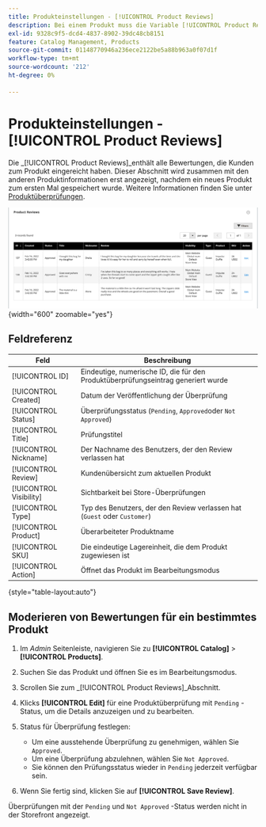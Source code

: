 ```yaml
---
title: Produkteinstellungen - [!UICONTROL Product Reviews]
description: Bei einem Produkt muss die Variable [!UICONTROL Product Reviews] -Einstellungen bieten Zugriff auf eingereichte Prüfungen für das Produkt und bearbeiten den Status für ausstehende Überprüfungen.
exl-id: 9328c9f5-dcd4-4837-8902-39dc48cb8151
feature: Catalog Management, Products
source-git-commit: 01148770946a236ece2122be5a88b963a0f07d1f
workflow-type: tm+mt
source-wordcount: '212'
ht-degree: 0%

---
```


# Produkteinstellungen - [!UICONTROL Product Reviews]

Die _[!UICONTROL Product Reviews]_enthält alle Bewertungen, die Kunden zum Produkt eingereicht haben. Dieser Abschnitt wird zusammen mit den anderen Produktinformationen erst angezeigt, nachdem ein neues Produkt zum ersten Mal gespeichert wurde. Weitere Informationen finden Sie unter [Produktüberprüfungen](../merchandising-promotions/product-reviews.md).

![Produktüberprüfungen](./assets/product-review.png){width="600" zoomable="yes"}

## Feldreferenz

| Feld | Beschreibung |
|--- |--- |
| [!UICONTROL ID] | Eindeutige, numerische ID, die für den Produktüberprüfungseintrag generiert wurde |
| [!UICONTROL Created] | Datum der Veröffentlichung der Überprüfung |
| [!UICONTROL Status] | Überprüfungsstatus (`Pending`, `Approved`oder `Not Approved`) |
| [!UICONTROL Title] | Prüfungstitel |
| [!UICONTROL Nickname] | Der Nachname des Benutzers, der den Review verlassen hat |
| [!UICONTROL Review] | Kundenübersicht zum aktuellen Produkt |
| [!UICONTROL Visibility] | Sichtbarkeit bei Store-Überprüfungen |
| [!UICONTROL Type] | Typ des Benutzers, der den Review verlassen hat (`Guest` oder `Customer`) |
| [!UICONTROL Product] | Überarbeiteter Produktname |
| [!UICONTROL SKU] | Die eindeutige Lagereinheit, die dem Produkt zugewiesen ist |
| [!UICONTROL Action] | Öffnet das Produkt im Bearbeitungsmodus |

{style="table-layout:auto"}

## Moderieren von Bewertungen für ein bestimmtes Produkt

1. Im _Admin_ Seitenleiste, navigieren Sie zu **[!UICONTROL Catalog]** > **[!UICONTROL Products]**.

1. Suchen Sie das Produkt und öffnen Sie es im Bearbeitungsmodus.

1. Scrollen Sie zum _[!UICONTROL Product Reviews]_Abschnitt.

1. Klicks **[!UICONTROL Edit]** für eine Produktüberprüfung mit `Pending` -Status, um die Details anzuzeigen und zu bearbeiten.

1. Status für Überprüfung festlegen:

   - Um eine ausstehende Überprüfung zu genehmigen, wählen Sie `Approved`.
   - Um eine Überprüfung abzulehnen, wählen Sie `Not Approved`.
   - Sie können den Prüfungsstatus wieder in `Pending` jederzeit verfügbar sein.

1. Wenn Sie fertig sind, klicken Sie auf **[!UICONTROL Save Review]**.

Überprüfungen mit der `Pending` und `Not Approved` -Status werden nicht in der Storefront angezeigt.
